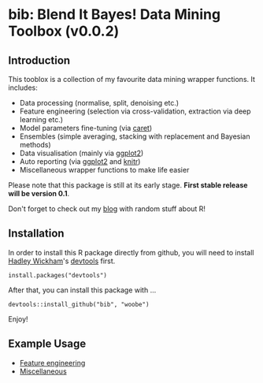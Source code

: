 bib: Blend It Bayes! Data Mining Toolbox (v0.0.2)
===

## Introduction

This tooblox is a collection of my favourite data mining wrapper functions. It includes:

* Data processing (normalise, split, denoising etc.)
* Feature engineering (selection via cross-validation, extraction via deep learning etc.) 
* Model parameters fine-tuning (via <a href="http://caret.r-forge.r-project.org" target="_blank">caret</a>)
* Ensembles (simple averaging, stacking with replacement and Bayesian methods)
* Data visualisation (mainly via <a href="http://ggplot2.org/" target="_blank">ggplot2</a>)
* Auto reporting (via <a href="http://ggplot2.org/" target="_blank">ggplot2</a> and <a href="http://yihui.name/knitr/" target="_blank">knitr</a>)
* Miscellaneous wrapper functions to make life easier 

Please note that this package is still at its early stage. **First stable release will be version 0.1**.

Don't forget to check out my <a href="http://bit.ly/blenditbayes" target="_blank">blog</a> with random stuff about R!

## Installation

In order to install this R package directly from github, you will need to install <a href="http://had.co.nz/" target="_blank">Hadley Wickham</a>'s <a href="http://cran.r-project.org/web/packages/devtools/index.html" target="_blank">devtools</a> first.

```
install.packages("devtools")
```

After that, you can install this package with ...

```
devtools::install_github("bib", "woobe")
```

Enjoy!

## Example Usage

* [Feature engineering](man/README_feature.md)
* [Miscellaneous](man/README_misc.md)


